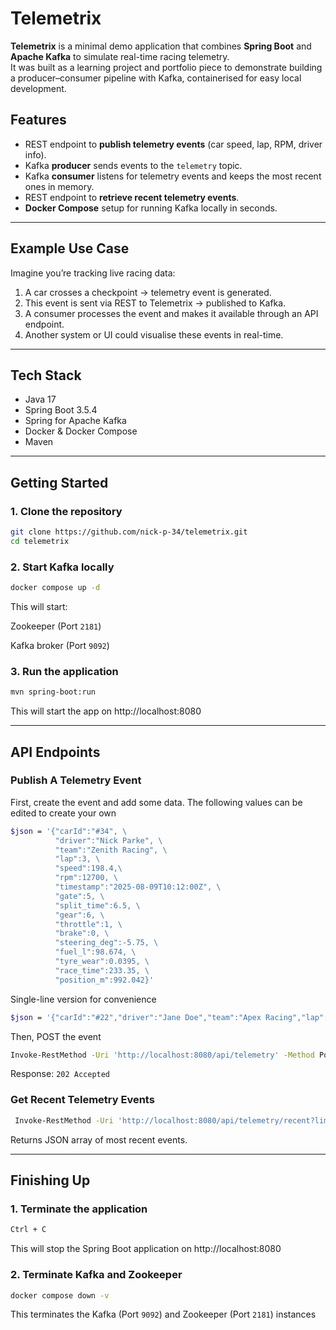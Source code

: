 # Telemetrix

**Telemetrix** is a minimal demo application that combines **Spring Boot** and **Apache Kafka** to simulate real-time racing telemetry.  
It was built as a learning project and portfolio piece to demonstrate building a producer–consumer pipeline with Kafka, containerised for easy local development.

## Features
- REST endpoint to **publish telemetry events** (car speed, lap, RPM, driver info).
- Kafka **producer** sends events to the `telemetry` topic.
- Kafka **consumer** listens for telemetry events and keeps the most recent ones in memory.
- REST endpoint to **retrieve recent telemetry events**.
- **Docker Compose** setup for running Kafka locally in seconds.

---

## Example Use Case
Imagine you’re tracking live racing data:
1. A car crosses a checkpoint → telemetry event is generated.
2. This event is sent via REST to Telemetrix → published to Kafka.
3. A consumer processes the event and makes it available through an API endpoint.
4. Another system or UI could visualise these events in real-time.

---

## Tech Stack
- Java 17
- Spring Boot 3.5.4
- Spring for Apache Kafka
- Docker & Docker Compose
- Maven

---

## Getting Started

### 1. Clone the repository
```bash
git clone https://github.com/nick-p-34/telemetrix.git
cd telemetrix
```

### 2. Start Kafka locally
```bash
docker compose up -d
```
This will start:

  Zookeeper (Port `2181`)
  
  Kafka broker (Port `9092`)

### 3. Run the application
```bash
mvn spring-boot:run
```
This will start the app on http://localhost:8080

---

## API Endpoints

### Publish A Telemetry Event
First, create the event and add some data. The following values can be edited to create your own 
```bash
$json = '{"carId":"#34", \
          "driver":"Nick Parke", \
          "team":"Zenith Racing", \
          "lap":3, \
          "speed":198.4,\ 
          "rpm":12700, \
          "timestamp":"2025-08-09T10:12:00Z", \
          "gate":5, \
          "split_time":6.5, \
          "gear":6, \
          "throttle":1, \
          "brake":0, \
          "steering_deg":-5.75, \
          "fuel_l":98.674, \
          "tyre_wear":0.0395, \
          "race_time":233.35, \
          "position_m":992.042}'
```
Single-line version for convenience
```bash
$json = '{"carId":"#22","driver":"Jane Doe","team":"Apex Racing","lap":3,"speed":198.4,"rpm":12700,"timestamp":"2025-08-09T10:12:00Z","gate":5,"split_time":6.5,"gear":1,"throttle":0.492,"brake":0.8,"steering_deg":-56.39,"fuel_l":99.674,"tyre_wear":0.0095,"race_time":33.35,"position_m":992.042}'
```

Then, POST the event

```bash
Invoke-RestMethod -Uri 'http://localhost:8080/api/telemetry' -Method Post -Body $json -ContentType 'application/json'
```

Response: `202 Accepted`

### Get Recent Telemetry Events
```bash
 Invoke-RestMethod -Uri 'http://localhost:8080/api/telemetry/recent?limit=5'
```
Returns JSON array of most recent events.

---

## Finishing Up

### 1. Terminate the application
```bash
Ctrl + C
```
This will stop the Spring Boot application on http://localhost:8080

### 2. Terminate Kafka and Zookeeper
```bash
docker compose down -v
```
This terminates the Kafka (Port `9092`) and Zookeeper (Port `2181`) instances
